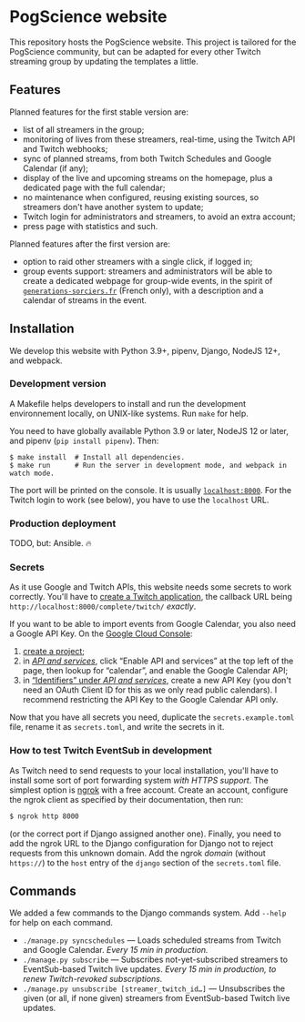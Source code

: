 # PogScience website

This repository hosts the PogScience website. This project is tailored for the PogScience community, but can be adapted
for every other Twitch streaming group by updating the templates a little.

## Features

Planned features for the first stable version are:

- list of all streamers in the group;
- monitoring of lives from these streamers, real-time, using the Twitch API and Twitch webhooks;
- sync of planned streams, from both Twitch Schedules and Google Calendar (if any);
- display of the live and upcoming streams on the homepage, plus a dedicated page with the full calendar;
- no maintenance when configured, reusing existing sources, so streamers don't have another system to update;
- Twitch login for administrators and streamers, to avoid an extra account;
- press page with statistics and such.

Planned features after the first version are:

- option to raid other streamers with a single click, if logged in;
- group events support: streamers and administrators will be able to create a dedicated webpage for group-wide events,
  in the spirit of [`generations-sorciers.fr`](https://generations-sorciers.fr) (French only), with a description and a
  calendar of streams in the event.

## Installation

We develop this website with Python 3.9+, pipenv, Django, NodeJS 12+, and webpack.

### Development version

A Makefile helps developers to install and run the development environnement locally, on UNIX-like systems. Run `make`
for help.

You need to have globally available Python 3.9 or later, NodeJS 12 or later, and pipenv (`pip install pipenv`). Then:

```shell
$ make install  # Install all dependencies.
$ make run      # Run the server in development mode, and webpack in watch mode.
```

The port will be printed on the console. It is usually [`localhost:8000`](http://localhost:8000). For the Twitch login
to work (see below), you have to use the `localhost` URL.

### Production deployment

TODO, but: Ansible. 🔥

### Secrets

As it use Google and Twitch APIs, this website needs some secrets to work correctly. You'll have to [create a Twitch
application](https://dev.twitch.tv/console), the callback URL being `http://localhost:8000/complete/twitch/` _exactly_.

If you want to be able to import events from Google Calendar, you also need a Google API Key. On the [Google Cloud
Console](https://console.cloud.google.com):

1. [create a project](https://console.cloud.google.com/projectcreate);
2. in [_API and services_](https://console.cloud.google.com/apis/dashboard), click “Enable API and services” at the top
   left of the page, then lookup for “calendar”, and enable the Google Calendar API; 
3. in [“Identifiers” under _API and services_](https://console.cloud.google.com/apis/credentials), create a new API Key
   (you don't need an  OAuth Client ID for this as we only read public calendars). I recommend restricting the API Key
   to the Google Calendar API only.
   
Now that you have all secrets you need, duplicate the `secrets.example.toml` file, rename it as `secrets.toml`, and
write the secrets in it.

### How to test Twitch EventSub in development

As Twitch need to send requests to your local installation, you'll have to install some sort of port forwarding system
_with HTTPS support_. The simplest option is [ngrok](https://ngrok.io) with a free account. Create an account, configure
the ngrok client as specified by their documentation, then run:

```bash
$ ngrok http 8000
```

(or the correct port if Django assigned another one). Finally, you need to add the ngrok URL to the Django configuration
for Django not to reject requests from this unknown domain. Add the ngrok _domain_ (without `https://`) to the `host`
entry of the `django` section of the `secrets.toml` file.

## Commands

We added a few commands to the Django commands system. Add `--help` for help on each command.

- `./manage.py syncschedules` — Loads scheduled streams from Twitch and Google Calendar. _Every 15 min in production._
- `./manage.py subscribe` — Subscribes not-yet-subscribed streamers to EventSub-based Twitch live updates. _Every 15 min
  in production, to renew Twitch-revoked subscriptions._
- `./manage.py unsubscribe [streamer_twitch_id…]` — Unsubscribes the given (or all, if none given) streamers from
  EventSub-based Twitch live updates.
